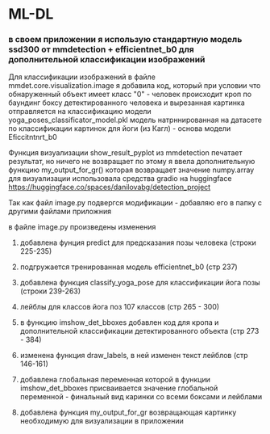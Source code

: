# ML-DL
### в своем приложении я использую стандартную модель ssd300 от mmdetection + efficientnet_b0 для дополнительной классификации изображений

Для классификации изображений в файле mmdet.core.visualization.image я добавила код, 
который при условии что обнаруженный объект имеет класс "0" - человек
происходит кроп по баундинг боксу детектированного человека 
и вырезанная картинка отправляется на классификацию модели yoga_poses_classificator_model.pkl
модель натрннированная на датасете по классификации картинок для йоги (из Кагл) - основа модели Eficcitntnrt_b0


Функция визуализации show_result_pyplot из mmdetection печатает результат, но ничего не возвращает
по этому я ввела дополнительную функцию  my_output_for_gr() которая возвращает значение numpy.array
для визуализации использовала средства gradio на huggingface
https://huggingface.co/spaces/danilovabg/detection_project


Так как файл image.py подвергся модификации - добавляю его в папку с другими файлами приложния


в файле image.py произведены изменения
1. добавлена фунция predict для предсказания позы человека (строки 225-235)

2. подгружается тренированная модель efficientnet_b0 (стр 237)

3. добавлена функция classify_yoga_pose для классификации йога позы (строки 239-263)

4. лейблы для классов йога поз  107 классов (стр 265 - 300)

5. в функцию imshow_det_bboxes добавлен код для кропа и дополнительной классификации детектированного объекта (стр 273 - 384)

6. изменена функция draw_labels, в ней изменен текст лейблов (стр 146-161)

7. добавлена глобальная переменная которой в функции imshow_det_bboxes присваивается значение глобальной переменной - финальный вид каринки со всеми боксами и лейблами

8. добавлена функция my_output_for_gr возвращающая картинку необходимую для визуализации в приложении
